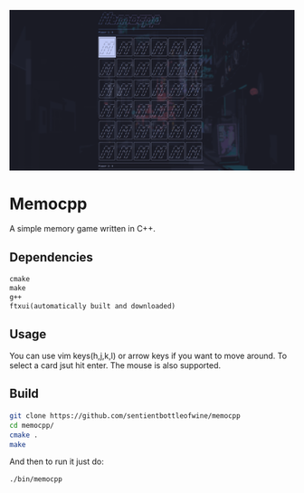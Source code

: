 ![Gameplay showcase](assets/memocpp.png)

# Memocpp
A simple memory game written in C++.

## Dependencies
```
cmake
make
g++
ftxui(automatically built and downloaded)
```

## Usage
You can use vim keys(h,j,k,l) or arrow keys if you want to move around. To select a card jsut hit enter. The mouse is also supported.

## Build
```sh
git clone https://github.com/sentientbottleofwine/memocpp
cd memocpp/
cmake .
make
```
And then to run it just do:
```
./bin/memocpp
```
